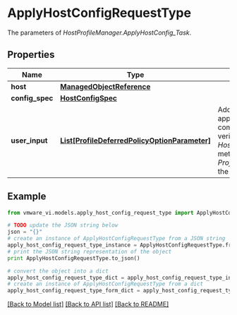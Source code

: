 # ApplyHostConfigRequestType

The parameters of *HostProfileManager.ApplyHostConfig_Task*. 

## Properties
Name | Type | Description | Notes
------------ | ------------- | ------------- | -------------
**host** | [**ManagedObjectReference**](ManagedObjectReference.md) |  | 
**config_spec** | [**HostConfigSpec**](HostConfigSpec.md) |  | 
**user_input** | [**List[ProfileDeferredPolicyOptionParameter]**](ProfileDeferredPolicyOptionParameter.md) | Additional host-specific data to be applied to the host. This data is the complete list of deferred parameters verified by the *HostProfile*.*HostProfile.ExecuteHostProfile* method, contained in the *ProfileExecuteResult* object returned by the method.  ***Since:*** vSphere API 4.0  | [optional] 

## Example

```python
from vmware_vi.models.apply_host_config_request_type import ApplyHostConfigRequestType

# TODO update the JSON string below
json = "{}"
# create an instance of ApplyHostConfigRequestType from a JSON string
apply_host_config_request_type_instance = ApplyHostConfigRequestType.from_json(json)
# print the JSON string representation of the object
print ApplyHostConfigRequestType.to_json()

# convert the object into a dict
apply_host_config_request_type_dict = apply_host_config_request_type_instance.to_dict()
# create an instance of ApplyHostConfigRequestType from a dict
apply_host_config_request_type_form_dict = apply_host_config_request_type.from_dict(apply_host_config_request_type_dict)
```
[[Back to Model list]](../README.md#documentation-for-models) [[Back to API list]](../README.md#documentation-for-api-endpoints) [[Back to README]](../README.md)


